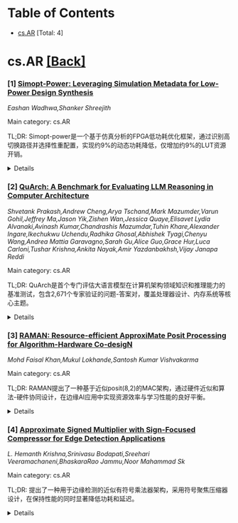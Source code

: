 <div id=toc></div>

# Table of Contents

- [cs.AR](#cs.AR) [Total: 4]


<div id='cs.AR'></div>

# cs.AR [[Back]](#toc)

### [1] [Simopt-Power: Leveraging Simulation Metadata for Low-Power Design Synthesis](https://arxiv.org/abs/2510.21745)
*Eashan Wadhwa,Shanker Shreejith*

Main category: cs.AR

TL;DR: Simopt-power是一个基于仿真分析的FPGA低功耗优化框架，通过识别高切换路径并选择性重配置，实现约9%的动态功耗降低，仅增加约9%的LUT资源开销。


<details>
  <summary>Details</summary>
Motivation: 现代FPGA中过度切换活动是动态功耗的主要来源，传统低功耗技术需要侵入性设计修改或随着器件密度增加而收益递减。

Method: 利用仿真分析识别高切换路径，通过Shannon分解原理插入重复真值表逻辑并重新定位关键网络，在不改变功能行为的情况下减少不必要的转换。

Result: 在开源RTLLM基准测试中，平均实现约9%的切换诱导功耗降低，算术设计仅增加约9%的LUT等效资源。

Conclusion: 将仿真洞察与针对性优化相结合可以有效降低动态功耗，为在FPGA-CAD流程中使用仿真元数据提供了实用路径。

Abstract: Excessive switching activity is a primary contributor to dynamic power
dissipation in modern FPGAs, where fine-grained configurability amplifies
signal toggling and associated capacitance. Conventional low-power techniques
-- gating, clock-domain partitioning, and placement-aware netlist rewrites -
either require intrusive design changes or offer diminishing returns as device
densities grow. In this work, we present Simopt-power, a simulator-driven
optimisation framework that leverages simulation analysis to identify and
selectively reconfigure high-toggle paths. By feeding activity profiles back
into a lightweight transformation pass, Simopt-power judiciously inserts
duplicate truth table logic using Shannon Decomposition principle and relocates
critical nets, thereby attenuating unnecessary transitions without perturbing
functional behaviour. We evaluated this framework on open-source RTLLM
benchmark, with Simopt-power achieves an average switching-induced power
reduction of ~9\% while incurring only ~9\% additional LUT-equivalent resources
for arithmetic designs. These results demonstrate that coupling simulation
insights with targeted optimisations can yield a reduced dynamic power,
offering a practical path toward using simulation metadata in the FPGA-CAD
flow.

</details>


### [2] [QuArch: A Benchmark for Evaluating LLM Reasoning in Computer Architecture](https://arxiv.org/abs/2510.22087)
*Shvetank Prakash,Andrew Cheng,Arya Tschand,Mark Mazumder,Varun Gohil,Jeffrey Ma,Jason Yik,Zishen Wan,Jessica Quaye,Elisavet Lydia Alvanaki,Avinash Kumar,Chandrashis Mazumdar,Tuhin Khare,Alexander Ingare,Ikechukwu Uchendu,Radhika Ghosal,Abhishek Tyagi,Chenyu Wang,Andrea Mattia Garavagno,Sarah Gu,Alice Guo,Grace Hur,Luca Carloni,Tushar Krishna,Ankita Nayak,Amir Yazdanbakhsh,Vijay Janapa Reddi*

Main category: cs.AR

TL;DR: QuArch是首个专门评估大语言模型在计算机架构领域知识和推理能力的基准测试，包含2,671个专家验证的问题-答案对，覆盖处理器设计、内存系统等核心主题。


<details>
  <summary>Details</summary>
Motivation: 当前大语言模型评估缺乏计算机架构领域的专门测试，该领域连接高级软件抽象和低级硬件实现，对计算系统创新至关重要。

Method: 开发包含2,671个专家验证QA对的综合基准测试，覆盖计算机架构的多个方面，包括处理器设计、内存系统和互连网络。

Result: 前沿模型在领域知识方面表现良好，但在需要高阶思维的问题上表现不佳，准确率从34%到72%不等，显示出在架构推理方面的持续差距。

Conclusion: QuArch为构建和衡量LLM在计算机架构领域的能力提供了基础，有助于加速计算系统创新，代表了社区在设定LLM架构推理评估标准方面的努力。

Abstract: The field of computer architecture, which bridges high-level software
abstractions and low-level hardware implementations, remains absent from
current large language model (LLM) evaluations. To this end, we present QuArch
(pronounced 'quark'), the first benchmark designed to facilitate the
development and evaluation of LLM knowledge and reasoning capabilities
specifically in computer architecture. QuArch provides a comprehensive
collection of 2,671 expert-validated question-answer (QA) pairs covering
various aspects of computer architecture, including processor design, memory
systems, and interconnection networks. Our evaluation reveals that while
frontier models possess domain-specific knowledge, they struggle with skills
that require higher-order thinking in computer architecture. Frontier model
accuracies vary widely (from 34% to 72%) on these advanced questions,
highlighting persistent gaps in architectural reasoning across analysis,
design, and implementation QAs. By holistically assessing fundamental skills,
QuArch provides a foundation for building and measuring LLM capabilities that
can accelerate innovation in computing systems. With over 140 contributors from
40 institutions, this benchmark represents a community effort to set the
standard for architectural reasoning in LLM evaluation.

</details>


### [3] [RAMAN: Resource-efficient ApproxiMate Posit Processing for Algorithm-Hardware Co-desigN](https://arxiv.org/abs/2510.22627)
*Mohd Faisal Khan,Mukul Lokhande,Santosh Kumar Vishvakarma*

Main category: cs.AR

TL;DR: RAMAN提出了一种基于近似posit(8,2)的MAC架构，通过硬件近似和算法-硬件协同设计，在边缘AI应用中实现资源效率与学习性能的良好平衡。


<details>
  <summary>Details</summary>
Motivation: 解决边缘AI应用在资源受限环境下的计算效率挑战，特别是在带宽限制下提升硬件效率。

Method: 提出REAP近似MAC引擎，在posit乘法器中采用近似计算；构建可扩展的向量执行单元(VEU)支持AI工作负载；采用近似感知训练的算法-硬件协同设计框架。

Result: 在FPGA和ASIC平台上验证，REAP MAC相比基准设计节省46% LUT、35.66%面积和31.28%功耗，手写数字识别准确率达98.45%。

Conclusion: RAMAN在硬件效率和学习性能之间实现了有前景的权衡，适用于下一代边缘智能应用。

Abstract: Edge-AI applications still face considerable challenges in enhancing
computational efficiency in resource-constrained environments. This work
presents RAMAN, a resource-efficient and approximate posit(8,2)-based
Multiply-Accumulate (MAC) architecture designed to improve hardware efficiency
within bandwidth limitations. The proposed REAP (Resource-Efficient Approximate
Posit) MAC engine, which is at the core of RAMAN, uses approximation in the
posit multiplier to achieve significant area and power reductions with an
impact on accuracy. To support diverse AI workloads, this MAC unit is
incorporated in a scalable Vector Execution Unit (VEU), which permits hardware
reuse and parallelism among deep neural network layers. Furthermore, we propose
an algorithm-hardware co-design framework incorporating approximation-aware
training to evaluate the impact of hardware-level approximation on
application-level performance. Empirical validation on FPGA and ASIC platforms
shows that the proposed REAP MAC achieves up to 46% in LUT savings and 35.66%
area, 31.28% power reduction, respectively, over the baseline Posit Dot-Product
Unit (PDPU) design, while maintaining high accuracy (98.45%) for handwritten
digit recognition. RAMAN demonstrates a promising trade-off between hardware
efficiency and learning performance, making it suitable for next-generation
edge intelligence.

</details>


### [4] [Approximate Signed Multiplier with Sign-Focused Compressor for Edge Detection Applications](https://arxiv.org/abs/2510.22674)
*L. Hemanth Krishna,Srinivasu Bodapati,Sreehari Veeramachaneni,BhaskaraRao Jammu,Noor Mahammad Sk*

Main category: cs.AR

TL;DR: 提出了一种用于边缘检测的近似有符号乘法器架构，采用符号聚焦压缩器设计，在保持性能的同时显著降低功耗和延迟。


<details>
  <summary>Details</summary>
Motivation: 针对机器学习和信号处理中的边缘检测应用，需要高效处理有符号乘法运算，特别是处理常数"1"和负部分积的频繁出现。

Method: 使用两种符号聚焦压缩器(A+B+C+1和A+B+C+D+1)，结合精确和近似压缩器设计，截断部分积矩阵的下N-1列并采用误差补偿机制。

Result: 8位近似乘法器相比现有最佳乘法器，功耗延迟积(PDP)降低29.21%，功耗降低14.39%。

Conclusion: 该乘法器成功集成到卷积层中实现边缘检测，证明了其在现实应用中的实用价值。

Abstract: This paper presents an approximate signed multiplier architecture that
incorporates a sign-focused compressor, specifically designed for edge
detection applications in machine learning and signal processing. The
multiplier incorporates two types of sign-focused compressors: A + B + C + 1
and A + B + C + D + 1. Both exact and approximate compressor designs are
utilized, with a focus on efficiently handling constant value "1" and negative
partial products, which frequently appear in the partial product matrices of
signed multipliers. To further enhance efficiency, the lower N - 1 columns of
the partial product matrix are truncated, followed by an error compensation
mechanism. Experimental results show that the proposed 8-bit approximate
multiplier achieves a 29.21% reduction in power delay product (PDP) and a
14.39% reduction in power compared to the best of existing multipliers. The
proposed multiplier is integrated into a custom convolution layer and performs
edge detection, demonstrating its practical utility in real-world applications.

</details>
